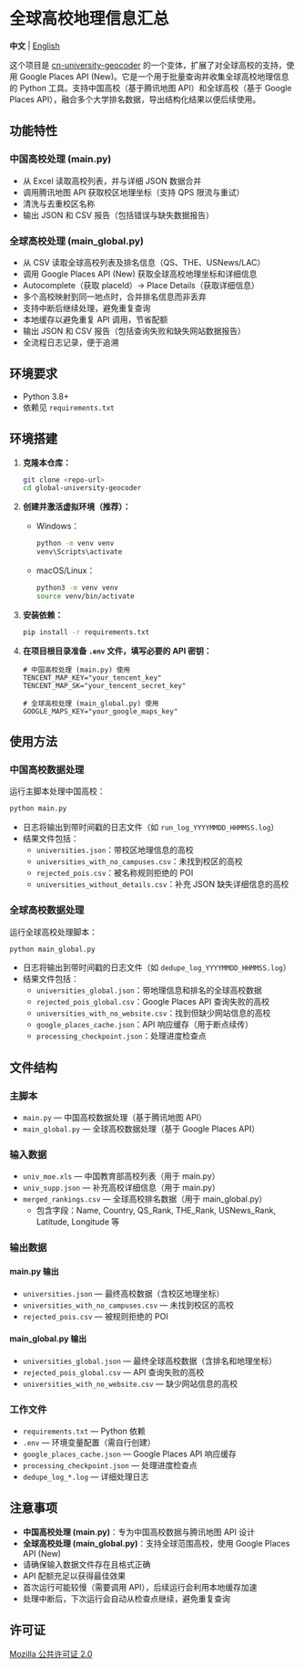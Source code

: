 # 全球高校地理信息汇总

**中文** | [English](README_en.md)

这个项目是 [cn-university-geocoder](https://github.com/Naptie/cn-university-geocoder) 的一个变体，扩展了对全球高校的支持，使用 Google Places API (New)。它是一个用于批量查询并收集全球高校地理信息的 Python 工具。支持中国高校（基于腾讯地图 API）和全球高校（基于 Google Places API），融合多个大学排名数据，导出结构化结果以便后续使用。

## 功能特性

### 中国高校处理 (main.py)

- 从 Excel 读取高校列表，并与详细 JSON 数据合并
- 调用腾讯地图 API 获取校区地理坐标（支持 QPS 限流与重试）
- 清洗与去重校区名称
- 输出 JSON 和 CSV 报告（包括错误与缺失数据报告）

### 全球高校处理 (main_global.py)

- 从 CSV 读取全球高校列表及排名信息（QS、THE、USNews/LAC）
- 调用 Google Places API (New) 获取全球高校地理坐标和详细信息
- Autocomplete（获取 placeId）→ Place Details（获取详细信息）
- 多个高校映射到同一地点时，合并排名信息而非丢弃
- 支持中断后继续处理，避免重复查询
- 本地缓存以避免重复 API 调用，节省配额
- 输出 JSON 和 CSV 报告（包括查询失败和缺失网站数据报告）
- 全流程日志记录，便于追溯

## 环境要求

- Python 3.8+
- 依赖见 `requirements.txt`

## 环境搭建

1. **克隆本仓库：**

   ```bash
   git clone <repo-url>
   cd global-university-geocoder
   ```

2. **创建并激活虚拟环境（推荐）：**

   - Windows：

     ```bash
     python -m venv venv
     venv\Scripts\activate
     ```

   - macOS/Linux：

     ```bash
     python3 -m venv venv
     source venv/bin/activate
     ```

3. **安装依赖：**

   ```bash
   pip install -r requirements.txt
   ```

4. **在项目根目录准备 `.env` 文件，填写必要的 API 密钥：**

   ```env
   # 中国高校处理 (main.py) 使用
   TENCENT_MAP_KEY="your_tencent_key"
   TENCENT_MAP_SK="your_tencent_secret_key"

   # 全球高校处理 (main_global.py) 使用
   GOOGLE_MAPS_KEY="your_google_maps_key"
   ```

## 使用方法

### 中国高校数据处理

运行主脚本处理中国高校：

```bash
python main.py
```

- 日志将输出到带时间戳的日志文件（如 `run_log_YYYYMMDD_HHMMSS.log`）
- 结果文件包括：
  - `universities.json`：带校区地理信息的高校
  - `universities_with_no_campuses.csv`：未找到校区的高校
  - `rejected_pois.csv`：被名称规则拒绝的 POI
  - `universities_without_details.csv`：补充 JSON 缺失详细信息的高校

### 全球高校数据处理

运行全球高校处理脚本：

```bash
python main_global.py
```

- 日志将输出到带时间戳的日志文件（如 `dedupe_log_YYYYMMDD_HHMMSS.log`）
- 结果文件包括：
  - `universities_global.json`：带地理信息和排名的全球高校数据
  - `rejected_pois_global.csv`：Google Places API 查询失败的高校
  - `universities_with_no_website.csv`：找到但缺少网站信息的高校
  - `google_places_cache.json`：API 响应缓存（用于断点续传）
  - `processing_checkpoint.json`：处理进度检查点

## 文件结构

### 主脚本

- `main.py` — 中国高校数据处理（基于腾讯地图 API）
- `main_global.py` — 全球高校数据处理（基于 Google Places API）

### 输入数据

- `univ_moe.xls` — 中国教育部高校列表（用于 main.py）
- `univ_supp.json` — 补充高校详细信息（用于 main.py）
- `merged_rankings.csv` — 全球高校排名数据（用于 main_global.py）
  - 包含字段：Name, Country, QS_Rank, THE_Rank, USNews_Rank, Latitude, Longitude 等

### 输出数据

#### main.py 输出

- `universities.json` — 最终高校数据（含校区地理坐标）
- `universities_with_no_campuses.csv` — 未找到校区的高校
- `rejected_pois.csv` — 被规则拒绝的 POI

#### main_global.py 输出

- `universities_global.json` — 最终全球高校数据（含排名和地理坐标）
- `rejected_pois_global.csv` — API 查询失败的高校
- `universities_with_no_website.csv` — 缺少网站信息的高校

### 工作文件

- `requirements.txt` — Python 依赖
- `.env` — 环境变量配置（需自行创建）
- `google_places_cache.json` — Google Places API 响应缓存
- `processing_checkpoint.json` — 处理进度检查点
- `dedupe_log_*.log` — 详细处理日志

## 注意事项

- **中国高校处理 (main.py)**：专为中国高校数据与腾讯地图 API 设计
- **全球高校处理 (main_global.py)**：支持全球范围高校，使用 Google Places API (New)
- 请确保输入数据文件存在且格式正确
- API 配额充足以获得最佳效果
- 首次运行可能较慢（需要调用 API），后续运行会利用本地缓存加速
- 处理中断后，下次运行会自动从检查点继续，避免重复查询

## 许可证

[Mozilla 公共许可证 2.0](LICENSE)
